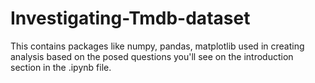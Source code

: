 # Investigating-Tmdb-dataset
This contains packages like numpy, pandas, matplotlib used in creating analysis based on the posed questions you'll see on the introduction section in the .ipynb file. 
